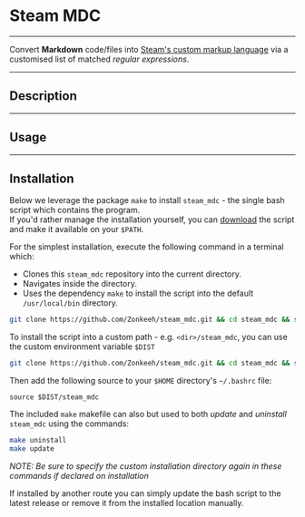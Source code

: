 # Steam MDC
---
Convert **Markdown** code/files into [Steam's custom markup language](https://steamcommunity.com/comment/Recommendation/formattinghelp)  via a customised list of matched *regular expressions*.

---
## Description

---
## Usage


---
## Installation
Below we leverage the package `make` to install `steam_mdc` - the single bash script which contains the program.</br>
If you'd rather manage the installation yourself, you can [download](https://raw.githubusercontent.com/zonkeeh/steam_mdc/master/steam_mdc) the script and make it available on your `$PATH`.

For the simplest installation, execute the following command in a terminal which:
* Clones this `steam_mdc` repository into the current directory.
* Navigates inside the directory.
* Uses the dependency `make` to install the script into the default `/usr/local/bin` directory.

```bash
git clone https://github.com/Zonkeeh/steam_mdc.git && cd steam_mdc && sudo make install
```

To install the script into a custom path - e.g. `<dir>/steam_mdc`, you can use the custom environment variable `$DIST`

```bash
git clone https://github.com/Zonkeeh/steam_mdc.git && cd steam_mdc && sudo make PREFIX="<dir>" install
```

Then add the following source to your `$HOME` directory's `~/.bashrc` file:

```
source $DIST/steam_mdc
```

The included `make` makefile can also but used to both *update* and *uninstall* `steam_mdc` using the commands:

```bash
make uninstall
make update
```
*NOTE:  Be sure to specify the custom installation directory again in these commands if declared on installation*


If installed by another route you can simply update the bash script to the latest release or remove it from the installed location manually.

